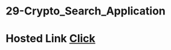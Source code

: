 # 29-Crypto_Search_Application
# Hosted Link [Click](https://namishagurunani.github.io/Crypto_Search_Application/)
